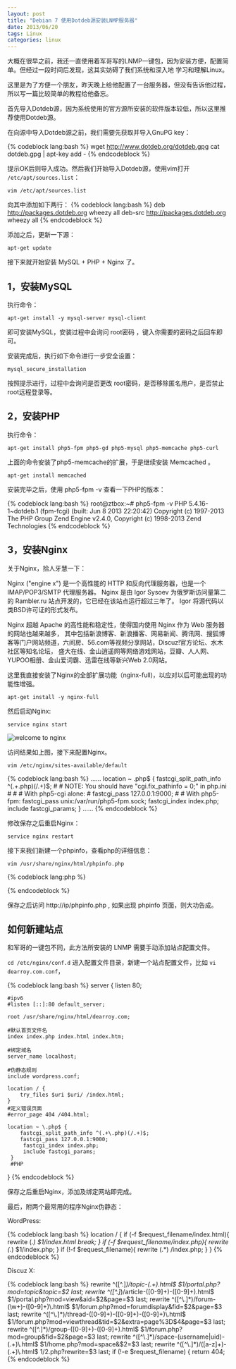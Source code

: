 ```yaml
---
layout: post
title: "Debian 7 使用Dotdeb源安装LNMP服务器"
date: 2013/06/20
tags: Linux
categories: linux
---
```

大概在很早之前，我还一直使用着军哥写的LNMP一键包，因为安装方便，配置简单。但经过一段时间后发现，这其实妨碍了我们系统和深入地
学习和理解Linux。

这里是为了方便一个朋友，昨天晚上给他配置了一台服务器，但没有告诉他过程，所以写一篇比较简单的教程给他备忘。


首先导入Dotdeb源，因为系统使用的官方源所安装的软件版本较低，所以这里推荐使用Dotdeb源。

在向源中导入Dotdeb源之前，我们需要先获取并导入GnuPG key：

{% codeblock lang:bash %}
wget http://www.dotdeb.org/dotdeb.gpg
cat dotdeb.gpg | apt-key add -
{% endcodeblock %}

提示OK后则导入成功。然后我们开始导入Dotdeb源，使用vim打开 `/etc/apt/sources.list`：

```
vim /etc/apt/sources.list
```

向其中添加如下两行：
{% codeblock lang:bash %}
deb http://packages.dotdeb.org wheezy all
deb-src http://packages.dotdeb.org wheezy all
{% endcodeblock %}

添加之后，更新一下源：

```
apt-get update
```

<!-- more -->

接下来就开始安装 MySQL + PHP + Nginx 了。

## 1，安装MySQL

执行命令：

```
apt-get install -y mysql-server mysql-client
```

即可安装MySQL，安装过程中会询问 root密码 ，键入你需要的密码之后回车即可。

安装完成后，执行如下命令进行一步安全设置：

```
mysql_secure_installation
```

按照提示进行，过程中会询问是否更改 root密码，是否移除匿名用户，是否禁止root远程登录等。

## 2，安装PHP

执行命令：

```
apt-get install php5-fpm php5-gd php5-mysql php5-memcache php5-curl
```

上面的命令安装了php5-memcache的扩展，于是继续安装 Memcached 。

```
apt-get install memcached
```

安装完毕之后，使用 php5-fpm -v 查看一下PHP的版本：

{% codeblock lang:bash %}
root@ztbox:~# php5-fpm -v
PHP 5.4.16-1~dotdeb.1 (fpm-fcgi) (built: Jun  8 2013 22:20:42)
Copyright (c) 1997-2013 The PHP Group
Zend Engine v2.4.0, Copyright (c) 1998-2013 Zend Technologies
{% endcodeblock %}

## 3，安装Nginx

关于Nginx，拾人牙慧一下：

Nginx ("engine x") 是一个高性能的 HTTP 和反向代理服务器，也是一个 IMAP/POP3/SMTP 代理服务器。 
Nginx 是由 Igor Sysoev 为俄罗斯访问量第二的 Rambler.ru 站点开发的，它已经在该站点运行超过三年了。
Igor 将源代码以类BSD许可证的形式发布。

Nginx 超越 Apache 的高性能和稳定性，使得国内使用 Nginx 作为 Web 服务器的网站也越来越多，
其中包括新浪博客、新浪播客、网易新闻、腾讯网、搜狐博客等门户网站频道，六间房、56.com等视频分享网站，Discuz!官方论坛、水木社区等知名论坛，
盛大在线、金山逍遥网等网络游戏网站，豆瓣、人人网、YUPOO相册、金山爱词霸、迅雷在线等新兴Web 2.0网站。

这里我直接安装了Nginx的全部扩展功能（nginx-full)，以应对以后可能出现的功能性增强。

```
apt-get install -y nginx-full
```

然后启动Nginx:

```
service nginx start
```

<img src="http://pics.dearroy.com/image.php?dm=PBRE" alt="welcome to nginx" />

访问结果如上图，接下来配置Nginx。

```
vim /etc/nginx/sites-available/default
```

{% codeblock lang:bash %}
……
    location ~ \.php$ {
        fastcgi_split_path_info ^(.+\.php)(/.+)$;
    #    # NOTE: You should have "cgi.fix_pathinfo = 0;" in php.ini
    #
    #    # With php5-cgi alone:
    #   fastcgi_pass 127.0.0.1:9000;
    #    # With php5-fpm:
        fastcgi_pass unix:/var/run/php5-fpm.sock;
        fastcgi_index index.php;
        include fastcgi_params;
    }
……
{% endcodeblock %}

修改保存之后重启Nginx：

```
service nginx restart
```

接下来我们新建一个phpinfo，查看php的详细信息：

```
vim /usr/share/nginx/html/phpinfo.php
```

{% codeblock lang:php %}
<?php phpinfo(); ?>
{% endcodeblock %}

保存之后访问 http://ip/phpinfo.php , 如果出现 phpinfo 页面，则大功告成。

## 如何新建站点

和军哥的一键包不同，此方法所安装的 LNMP 需要手动添加站点配置文件。

`cd /etc/nginx/conf.d` 进入配置文件目录，新建一个站点配置文件，比如 `vi dearroy.com.conf`，

{% codeblock lang:bash %}
server {
    listen 80;
	
	#ipv6
    #listen [::]:80 default_server;
	
    root /usr/share/nginx/html/dearroy.com;
	
	#默认首页文件名
    index index.php index.html index.htm;
    
	#绑定域名
    server_name localhost;
	
	#伪静态规则
	include wordpress.conf;
	
    location / {
        try_files $uri $uri/ /index.html;        
    }
	#定义错误页面
    #error_page 404 /404.html;  
	
    location ~ \.php$ {
        fastcgi_split_path_info ^(.+\.php)(/.+)$;
        fastcgi_pass 127.0.0.1:9000;
         fastcgi_index index.php;
         include fastcgi_params;
     }
     #PHP
}
{% endcodeblock %}

保存之后重启Nginx，添加及绑定网站即完成。

最后，附两个最常用的程序Nginx伪静态：

WordPress:

{% codeblock lang:bash %}
location / {
if (-f $request_filename/index.html){
                rewrite (.*) $1/index.html break;
        }
if (-f $request_filename/index.php){
                rewrite (.*) $1/index.php;
        }
if (!-f $request_filename){
                rewrite (.*) /index.php;
        }
}
{% endcodeblock %}


Discuz X:

{% codeblock lang:bash %}
rewrite ^([^\.]*)/topic-(.+)\.html$ $1/portal.php?mod=topic&topic=$2 last;
rewrite ^([^\.]*)/article-([0-9]+)-([0-9]+)\.html$ $1/portal.php?mod=view&aid=$2&page=$3 last;
rewrite ^([^\.]*)/forum-(\w+)-([0-9]+)\.html$ $1/forum.php?mod=forumdisplay&fid=$2&page=$3 last;
rewrite ^([^\.]*)/thread-([0-9]+)-([0-9]+)-([0-9]+)\.html$ $1/forum.php?mod=viewthread&tid=$2&extra=page%3D$4&page=$3 last;
rewrite ^([^\.]*)/group-([0-9]+)-([0-9]+)\.html$ $1/forum.php?mod=group&fid=$2&page=$3 last;
rewrite ^([^\.]*)/space-(username|uid)-(.+)\.html$ $1/home.php?mod=space&$2=$3 last;
rewrite ^([^\.]*)/([a-z]+)-(.+)\.html$ $1/$2.php?rewrite=$3 last;
if (!-e $request_filename) {
        return 404;
{% endcodeblock %}



